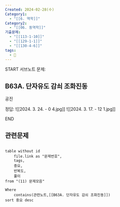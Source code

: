 ```yaml
---
Created: 2024-02-28(수)
Category1:
  - "[[6. 역학]]"
Category2:
  - "[[06. 동역학]]"
기출문제:
  - "[[113-1-10]]"
  - "[[129-1-1]]"
  - "[[130-4-6]]"
tags:
  - 🧮
---
```

START
서브노트
문제:  
## B63A. 단자유도 감쇠 조화진동 
공진

정답: 
![[2024. 3. 24. - 0 4.jpg]]
![[2024. 3. 17. - 12 1.jpg]]
<!--ID: 1710894123743-->
END

## 관련문제
```dataview

table without id
	file.link as "문제번호",
	tags,
	중요,
	반복도,
	풀이
from "(11) 문제모음"

Where
	contains(관련노트,[[B63A. 단자유도 감쇠 조화진동]])
sort 중요 desc

```